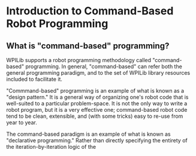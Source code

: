 # Introduction to Command-Based Robot Programming

## What is "command-based" programming?

WPILib supports a robot programming methodology called "command-based" programming.  In general, "command-based" can refer both the general
programming paradigm, and to the set of WPILib library resources included to facilitate it.

"Commmand-based" programming is an example of what is known as a "design pattern."  It is a general way of organizing one's robot code
that is well-suited to a particular problem-space.  It is not the only way to write a robot program, but it is a very effective one; 
command-based robot code tend to be clean, extensible, and (with some tricks) easy to re-use from year to year.

The command-based paradigm is an example of what is known as "declarative programming."  Rather than directly specifying the entirety of
the iteration-by-iteration logic of the 
